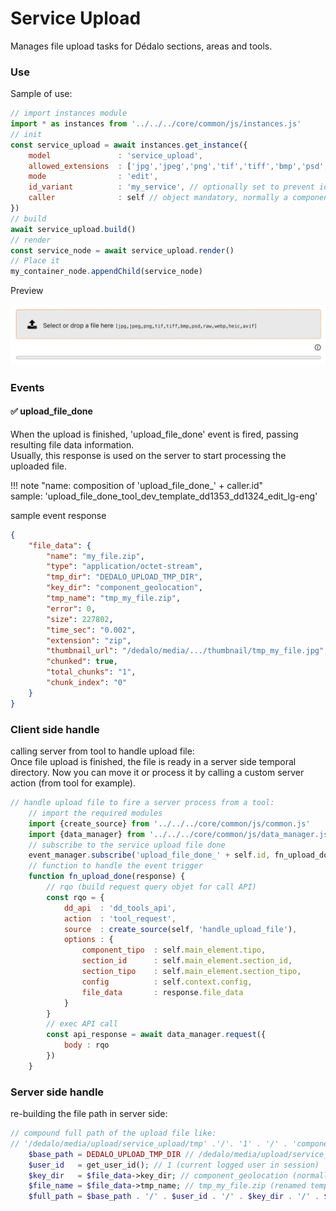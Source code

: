 
# Service Upload
Manages file upload tasks for Dédalo sections, areas and tools.  

### Use

Sample of use:
``` js
// import instances module
import * as instances from '../../../core/common/js/instances.js'
// init
const service_upload = await instances.get_instance({
	model				: 'service_upload',
	allowed_extensions	: ['jpg','jpeg','png','tif','tiff','bmp','psd','raw','webp','heic','avif'],
	mode				: 'edit',
	id_variant			: 'my_service', // optionally set to prevent id collisions
	caller				: self // object mandatory, normally a component, tool or section instance
})
// build
await service_upload.build()
// render
const service_node = await service_upload.render()
// Place it
my_container_node.appendChild(service_node)
```
Preview

![Tools development menu](assets/service_upload_image.png)

### Events

#### ✅ upload_file_done  
When the upload is finished, 'upload_file_done' event is fired, passing resulting file data information.  
Usually, this response is used on the server to start processing the uploaded file.   

!!! note "name: composition of 'upload_file_done_' + caller.id"  
	sample: 'upload_file_done_tool_dev_template_dd1353_dd1324_edit_lg-eng'

sample event response
``` json
{
    "file_data": {
        "name": "my_file.zip",
        "type": "application/octet-stream",
        "tmp_dir": "DEDALO_UPLOAD_TMP_DIR",
        "key_dir": "component_geolocation",
        "tmp_name": "tmp_my_file.zip",
        "error": 0,
        "size": 227802,
        "time_sec": "0.002",
        "extension": "zip",
        "thumbnail_url": "/dedalo/media/.../thumbnail/tmp_my_file.jpg",
        "chunked": true,
        "total_chunks": "1",
        "chunk_index": "0"
    }
}
```

### Client side handle
calling server from tool to handle upload file:  
Once file upload is finished, the file is ready in a server side temporal directory. Now you can move it or process it by calling a custom server action (from tool for example).

``` js
// handle upload file to fire a server process from a tool:
	// import the required modules
	import {create_source} from '../../../core/common/js/common.js'
	import {data_manager} from '../../../core/common/js/data_manager.js'
	// subscribe to the service upload file done
	event_manager.subscribe('upload_file_done_' + self.id, fn_upload_done)
	// function to handle the event trigger
	function fn_upload_done(response) {		
		// rqo (build request query objet for call API)
		const rqo = {
			dd_api	: 'dd_tools_api',
			action	: 'tool_request',
			source	: create_source(self, 'handle_upload_file'),
			options	: {
				component_tipo	: self.main_element.tipo,
				section_id		: self.main_element.section_id,
				section_tipo	: self.main_element.section_tipo,
				config			: self.context.config,
				file_data		: response.file_data
			}
		}
		// exec API call
		const api_response = await data_manager.request({
			body : rqo
		})
	}
```

### Server side handle
re-building the file path in server side:  

``` php
// compound full path of the upload file like: 
// '/dedalo/media/upload/service_upload/tmp' .'/'. '1' . '/' . 'component_geolocation' .'/'. 'tmp_my_file.zip'
	$base_path = DEDALO_UPLOAD_TMP_DIR // /dedalo/media/upload/service_upload/tmp (config constant)
	$user_id   = get_user_id(); // 1 (current logged user in session)
	$key_dir   = $file_data->key_dir; // component_geolocation (normally, caller model from service_upload)
	$file_name = $file_data->tmp_name; // tmp_my_file.zip (renamed temporal name)
	$full_path = $base_path . '/' . $user_id . '/' . $key_dir . '/' . $file_name;
```
